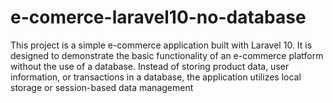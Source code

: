 # e-comerce-laravel10-no-database
This project is a simple e-commerce application built with Laravel 10. It is designed to demonstrate the basic functionality of an e-commerce platform without the use of a database. Instead of storing product data, user information, or transactions in a database, the application utilizes local storage or session-based data management
